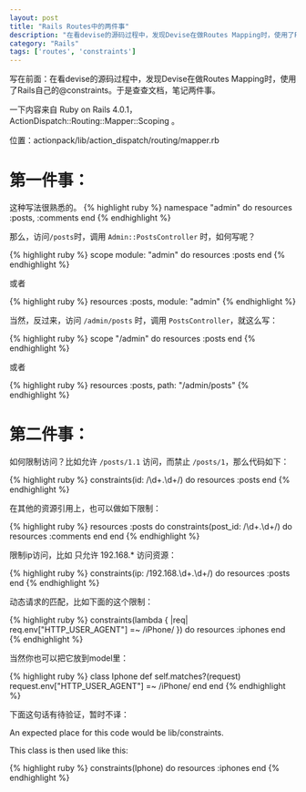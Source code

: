 ```yaml
---
layout: post
title: "Rails Routes中的两件事"
description: "在看devise的源码过程中，发现Devise在做Routes Mapping时，使用了Rails自己的@constraints。于是查查文档，笔记两件事。"
category: "Rails"
tags: ['routes', 'constraints']
---
```


写在前面：在看devise的源码过程中，发现Devise在做Routes Mapping时，使用了Rails自己的@constraints。于是查查文档，笔记两件事。

一下内容来自 Ruby on Rails 4.0.1， ActionDispatch::Routing::Mapper::Scoping 。

位置：actionpack/lib/action_dispatch/routing/mapper.rb

# 第一件事：

这种写法很熟悉的。
{% highlight ruby %}
namespace "admin" do
  resources :posts, :comments
end
{% endhighlight %}

那么，访问`/posts`时，调用 `Admin::PostsController` 时，如何写呢？

{% highlight ruby %}
scope module: "admin" do
  resources :posts
end
{% endhighlight %}

或者

{% highlight ruby %}
resources :posts, module: "admin"
{% endhighlight %}

当然，反过来，访问 `/admin/posts` 时，调用 `PostsController`，就这么写：

{% highlight ruby %}
scope "/admin" do
  resources :posts
end
{% endhighlight %}

或者

{% highlight ruby %}
resources :posts, path: "/admin/posts"
{% endhighlight %}

# 第二件事：

如何限制访问？比如允许 `/posts/1.1` 访问，而禁止 `/posts/1`，那么代码如下：

{% highlight ruby %}
constraints(id: /\d+\.\d+/) do
  resources :posts
end
{% endhighlight %}

在其他的资源引用上，也可以做如下限制：

{% highlight ruby %}
resources :posts do
  constraints(post_id: /\d+\.\d+/) do
    resources :comments
  end
end
{% endhighlight %}

限制ip访问，比如 只允许 192.168.* 访问资源：

{% highlight ruby %}
constraints(ip: /192\.168\.\d+\.\d+/) do
  resources :posts
end
{% endhighlight %}

动态请求的匹配，比如下面的这个限制：

{% highlight ruby %}
constraints(lambda { |req| req.env["HTTP_USER_AGENT"] =~ /iPhone/ }) do
  resources :iphones
end
{% endhighlight %}

当然你也可以把它放到model里：

{% highlight ruby %}
class Iphone
  def self.matches?(request)
    request.env["HTTP_USER_AGENT"] =~ /iPhone/
  end
end
{% endhighlight %}

下面这句话有待验证，暂时不译：

An expected place for this code would be lib/constraints.

This class is then used like this:

{% highlight ruby %}
constraints(Iphone) do
  resources :iphones
end
{% endhighlight %}




